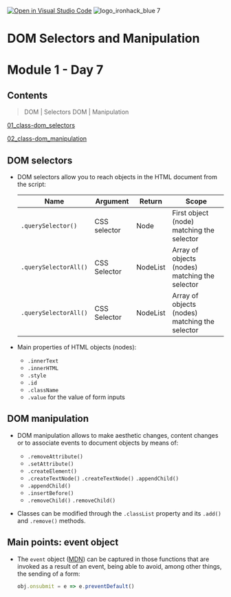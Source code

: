 [![Open in Visual Studio Code](https://classroom.github.com/assets/open-in-vscode-c66648af7eb3fe8bc4f294546bfd86ef473780cde1dea487d3c4ff354943c9ae.svg)](https://classroom.github.com/online_ide?assignment_repo_id=7686030&assignment_repo_type=AssignmentRepo)
![logo_ironhack_blue 7](https://user-images.githubusercontent.com/23629340/40541063-a07a0a8a-601a-11e8-91b5-2f13e4e6b441.png)

# DOM Selectors and Manipulation
# Module 1 - Day 7

## Contents
> DOM | Selectors
> DOM | Manipulation

[01_class-dom_selectors](./01_class-dom_selectors)

[02_class-dom_manipulation](./02_class-dom_manipulation)


 ## DOM selectors
 
 - DOM selectors allow you to reach objects in the HTML document from the script:
 
    | Name          | Argument     | Return      | Scope |
    |---------------|--------------|-------------|------------- |
    | `.querySelector()` | CSS selector | Node | First object (node) matching the selector |
    | `.querySelectorAll()` | CSS Selector | NodeList | Array of objects (nodes) matching the selector |
    |`.querySelectorAll()` | CSS Selector | NodeList | Array of objects (nodes) matching the selector |
    

- Main properties of HTML objects (nodes):
  - `.innerText`
  - `.innerHTML`
  - `.style`
  - `.id`
  - `.className`
  - `.value` for the value of form inputs

 ## DOM manipulation
 
 - DOM manipulation allows to make aesthetic changes, content changes or to associate events to document objects by means of:
   - `.removeAttribute()`
   - `.setAttribute()`
   - `.createElement()`
   - `.createTextNode()` `.createTextNode()` `.appendChild()`
   - `.appendChild()`
   - `.insertBefore()`
   - `.removeChild()` `.removeChild()`

- Classes can be modified through the `.classList` property and its `.add()` and `.remove()` methods.

 ## Main points: event object

- The `event` object ([MDN](https://developer.mozilla.org/en/docs/Web/API/Event)) can be captured in those functions that are invoked as a result of an event, being able to avoid, among other things, the sending of a form:

  ````javascript
  obj.onsubmit = e => e.preventDefault()
  ````
